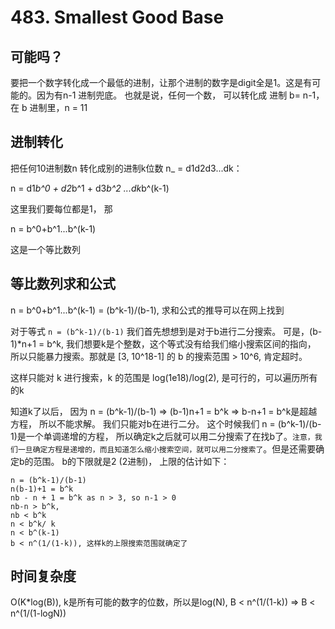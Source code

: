 # 483. Smallest Good Base

## 可能吗？

要把一个数字转化成一个最低的进制，让那个进制的数字是digit全是1。这是有可能的。因为有n-1 进制兜底。 也就是说，任何一个数， 可以转化成 进制 b= n-1，在 b 进制里，n = 11

## 进制转化

把任何10进制数n 转化成别的进制k位数 n_ = d1d2d3...dk：

n = d1*b^0 + d2*b^1 + d3*b^2 ...dk*b^(k-1)

这里我们要每位都是1， 那

n = b^0+b^1...b^(k-1)

这是一个等比数列

## 等比数列求和公式

n = b^0+b^1...b^(k-1) = (b^k-1)/(b-1), 求和公式的推导可以在网上找到

对于等式 ```n = (b^k-1)/(b-1)``` 我们首先想想到是对于b进行二分搜索。 可是，(b-1)*n+1 = b^k, 我们想要k是个整数，这个等式没有给我们缩小搜索区间的指向， 所以只能暴力搜索。那就是 [3, 10^18-1] 的 b 的搜索范围 > 10^6, 肯定超时。

这样只能对 k 进行搜索，k 的范围是 log(1e18)/log(2), 是可行的，可以遍历所有的k

知道k了以后， 因为 n = (b^k-1)/(b-1) => (b-1)n+1 = b^k => b-n+1 = b^k是超越方程， 所以不能求解。 我们只能对b在进行二分。 这个时候我们 n = (b^k-1)/(b-1)是一个单调递增的方程， 所以确定k之后就可以用二分搜索了在找b了。```注意，我们一旦确定方程是递增的，而且知道怎么缩小搜索空间，就可以用二分搜索了```。但是还需要确定b的范围。 b的下限就是2 (2进制)， 上限的估计如下：

```
n = (b^k-1)/(b-1)
n(b-1)+1 = b^k
nb - n + 1 = b^k as n > 3, so n-1 > 0
nb-n > b^k, 
nb < b^k
n < b^k/ k
n < b^(k-1)
b < n^(1/(1-k)), 这样k的上限搜索范围就确定了
```

## 时间复杂度

O(K*log(B)), k是所有可能的数字的位数，所以是log(N), B <  n^(1/(1-k)) => B < n^(1/(1-logN))
